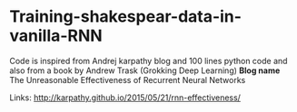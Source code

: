 # Training-shakespear-data-in-vanilla-RNN

Code is inspired from Andrej karpathy blog and 100 lines python code and also from a book by Andrew Trask (Grokking Deep Learning)
**Blog name**
The Unreasonable Effectiveness of Recurrent Neural Networks

Links: http://karpathy.github.io/2015/05/21/rnn-effectiveness/
